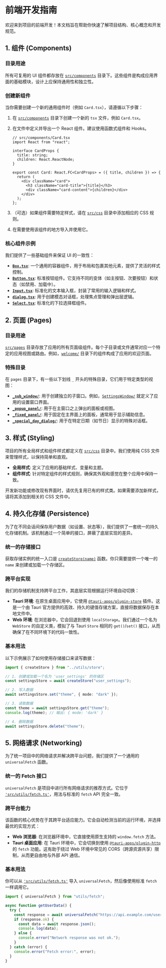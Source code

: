 # 前端开发指南

欢迎来到项目的前端开发！本文档旨在帮助你快速了解项目结构、核心概念和开发规范。

## 1. 组件 (Components)

### 目录用途

所有可复用的 UI 组件都存放在 [`src/components`](src/components:0) 目录下。这些组件是构成应用界面的基础模块，设计上应保持通用性和独立性。

### 创建新组件

当你需要创建一个新的通用组件时（例如 `Card.tsx`），请遵循以下步骤：

1.  在 [`src/components`](src/components:0) 目录下创建一个新的 `tsx` 文件，例如 `Card.tsx`。
2.  在文件中定义并导出一个 React 组件。建议使用函数式组件和 Hooks。

    ```tsx
    // src/components/Card.tsx
    import React from "react";

    interface CardProps {
      title: string;
      children: React.ReactNode;
    }

    export const Card: React.FC<CardProps> = ({ title, children }) => {
      return (
        <div className="card">
          <h3 className="card-title">{title}</h3>
          <div className="card-content">{children}</div>
        </div>
      );
    };
    ```

3.  （可选）如果组件需要特定样式，请在 [`src/css`](src/css:0) 目录中添加相应的 CSS 规则。
4.  在需要使用该组件的地方导入并使用它。

### 核心组件示例

我们提供了一些基础组件来保证 UI 的一致性：

- **[`Box.tsx`](src/components/Box.tsx:0)**: 一个通用的容器组件，用于布局和包裹其他元素，提供了灵活的样式控制。
- **[`Button.tsx`](src/components/Button.tsx:0)**: 标准按钮组件。它支持不同的变体（如主按钮、次要按钮）和状态（如禁用、加载中）。
- **[`Input.tsx`](src/components/Input.tsx:0)**: 标准化的文本输入框，封装了常用的输入逻辑和样式。
- **[`dialog.tsx`](src/components/dialog.tsx:0)**: 用于创建模态对话框，处理焦点管理和弹出层逻辑。
- **[`Select.tsx`](src/components/Select.tsx:0)**: 标准化的下拉选择框组件。

## 2. 页面 (Pages)

### 目录用途

[`src/pages`](src/pages:0) 目录存放了应用的所有页面级组件。每个子目录或文件通常对应一个特定的应用视图或路由。例如，[`welcome/`](src/pages/welcome:0) 目录下的组件构成了应用的欢迎页面。

### 特殊目录

在 `pages` 目录下，有一些以下划线 `_` 开头的特殊目录，它们用于特定类型的视图：

- **[`_sub_window/`](src/pages/_sub_window:0)**: 用于创建独立的子窗口。例如，[`SettingsWindow/`](src/pages/_sub_window/SettingsWindow:0) 就定义了应用的设置窗口界面。
- **[`_popup_panel/`](src/pages/_popup_panel:0)**: 用于在主窗口之上弹出的面板或视图。
- **[`_fixed_panel/`](src/pages/_fixed_panel:0)**: 用于固定在主界面上的面板，通常用于显示辅助信息。
- **[`_special_day_dialog/`](src/pages/_special_day_dialog:0)**: 用于在特定日期（如节日）显示的特殊对话框。

## 3. 样式 (Styling)

项目的所有全局样式和组件样式都定义在 [`src/css`](src/css:0) 目录中。我们使用纯 CSS 文件来管理样式，以保持简单和直观。

- **全局样式**: 定义了应用的基础样式、变量和主题。
- **组件样式**: 针对特定组件的样式规则，确保其外观和感觉在整个应用中保持一致。

开发新功能或修改现有界面时，请优先复用已有的样式类。如果需要添加新样式，请将其添加到相关的 CSS 文件中。

## 4. 持久化存储 (Persistence)

为了在不同会话间保存用户数据（如设置、状态等），我们提供了一套统一的持久化存储机制。该机制通过一个简单的接口，屏蔽了底层实现的差异。

### 统一的存储接口

获取存储实例的统一入口是 [`createStore(name)`](src/utils/store.tsx:4) 函数。你只需要提供一个唯一的 `name` 来创建或加载一个存储区。

### 跨平台实现

我们的存储机制支持跨平台工作，其底层实现根据运行环境自动切换：

- **Tauri 环境**: 在原生桌面应用中，它使用 [`@tauri-apps/plugin-store`](https://github.com/tauri-apps/plugins-workspace/tree/v1/plugins/store) 插件。这是一个由 Tauri 官方提供的高效、持久的键值存储方案，直接将数据保存在本地文件中。
- **Web 环境**: 在浏览器中，它会回退到使用 `localStorage`。我们通过一个名为 `WebStore` 的自定义类，模拟了与 Tauri `Store` 相同的 `get()`/`set()` 接口，从而确保了在不同环境下的代码一致性。

### 基本用法

以下示例展示了如何使用存储接口来读写数据：

```typescript
import { createStore } from "../utils/store";

// 1. 创建或加载一个名为 'user_settings' 的存储区
const settingsStore = await createStore("user_settings");

// 2. 写入数据
await settingsStore.set("theme", { mode: "dark" });

// 3. 读取数据
const theme = await settingsStore.get("theme");
console.log(theme); // 输出: { mode: 'dark' }

// 4. 删除数据
await settingsStore.delete("theme");
```

## 5. 网络请求 (Networking)

为了统一项目中的网络请求并解决跨平台问题，我们提供了一个通用的 `universalFetch` 函数。

### 统一的 Fetch 接口

`universalFetch` 是项目中进行所有网络请求的推荐方式。它位于 [`'src/utils/fetch.ts'`](src/utils/fetch.ts:0)，用法与标准的 `fetch` API 完全一致。

### 跨平台能力

该函数的核心优势在于其跨平台适应能力。它会自动检测当前的运行环境，并选择最优的实现方式：

- **Web 浏览器**: 在浏览器环境中，它直接使用原生支持的 `window.fetch` 方法。
- **Tauri 桌面应用**: 在 Tauri 环境中，它会切换到使用 [`@tauri-apps/plugin-http`](https://github.com/tauri-apps/plugins-workspace/tree/v1/plugins/http) 的 `fetch` 功能。这有助于绕过 Web 环境中常见的 CORS（跨源资源共享）限制，从而更自由地与外部 API 通信。

### 基本用法

你可以从 [`'src/utils/fetch.ts'`](src/utils/fetch.ts:0) 导入 `universalFetch`，然后像使用标准 `fetch` 一样调用它。

```typescript
import { universalFetch } from "utils/fetch";

async function getUserData() {
  try {
    const response = await universalFetch("https://api.example.com/user/1");
    if (response.ok) {
      const data = await response.json();
      console.log(data);
    } else {
      console.error("Network response was not ok.");
    }
  } catch (error) {
    console.error("Fetch error:", error);
  }
}
```

